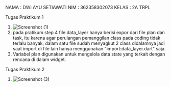 NAMA : DWI AYU SETIAWATI
NIM : 362358302073
KELAS : 2A TRPL

Tugas Praktikum 1
1. ![Screenshot (1)](https://github.com/user-attachments/assets/c3681d49-df36-4074-b522-4fd6450185cb)
2. pada pratikum step 4 file data_layer hanya berisi expor dari file plan dan task, itu karena agar perulangan pemanggilan class pada coding tidak terlalu banyak, dalam satu file sudah menyagkut 2 class didalamnya jadi saat import di file lain hanya menggunakan "import:data_layer.dart" saja.
3. Variabel plan digunakan untuk mengelola data state yang terkait dengan rencana di dalam widget.


Tugas Praktikum 2
1. ![Screenshot (3)](https://github.com/user-attachments/assets/a87ab33a-566c-4608-a191-320fbdd10fd2)
 
